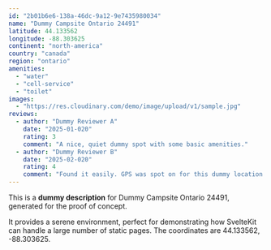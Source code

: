 ```yaml
---
id: "2b01b6e6-138a-46dc-9a12-9e7435980034"
name: "Dummy Campsite Ontario 24491"
latitude: 44.133562
longitude: -88.303625
continent: "north-america"
country: "canada"
region: "ontario"
amenities:
  - "water"
  - "cell-service"
  - "toilet"
images:
  - "https://res.cloudinary.com/demo/image/upload/v1/sample.jpg"
reviews:
  - author: "Dummy Reviewer A"
    date: "2025-01-020"
    rating: 3
    comment: "A nice, quiet dummy spot with some basic amenities."
  - author: "Dummy Reviewer B"
    date: "2025-02-020"
    rating: 4
    comment: "Found it easily. GPS was spot on for this dummy location."
---
```


This is a **dummy description** for Dummy Campsite Ontario 24491, generated for the proof of concept.

It provides a serene environment, perfect for demonstrating how SvelteKit can handle a large number of static pages. The coordinates are 44.133562, -88.303625.
